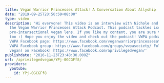 ```yaml
---
title: Vegan Warrior Princesses Attack! A Conversation About Allyship
date: "2019-09-25T20:50:59+08:00"
type: video
description: 'Hi everyone! This video is an interview with Nichole and Callie from
  the Vegan Warrior Princesses Attack Podcast. This podcast tackles issues from a
  pro-intersectional vegan lens. If you like my content, you are sure to like theirs
  too :) Hope you enjoy the video and check out the podcast! VWPA podcast: http://veganwarriorprincessesattack.com/
  VWPA Facebook page: https://www.facebook.com/veganwarriorprincessesattack/?fref=ts
  VWPA Facebook group: https://www.facebook.com/groups/vwpasociety/ Follow me (a privileged
  vegan) on Facebook! https://www.facebook.com/aprivilegedvegan/'
publishdate: "2016-11-23T23:48:30.000Z"
url: /aprivilegedvegan/YPj-0GCGFf8/
providers:
  youtube:
    id: YPj-0GCGFf8
---
```

